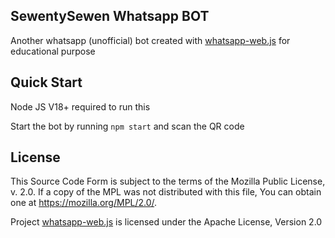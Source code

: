 ## SewentySewen Whatsapp BOT
Another whatsapp (unofficial) bot created with [whatsapp-web.js](https://github.com/pedroslopez/whatsapp-web.js/) for educational purpose

## Quick Start
Node JS V18+ required to run this

Start the bot by running `npm start` and scan the QR code

## License
This Source Code Form is subject to the terms of the Mozilla Public License, v. 2.0. If a copy of the MPL was not distributed with this file, You can obtain one at https://mozilla.org/MPL/2.0/.

Project [whatsapp-web.js](https://github.com/pedroslopez/whatsapp-web.js/) is licensed under the Apache License, Version 2.0